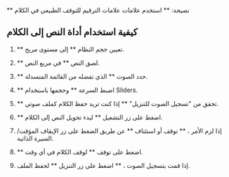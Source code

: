 ** نصيحة: ** استخدم علامات علامات الترقيم للتوقف الطبيعي في الكلام


## كيفية استخدام أداة النص إلى الكلام

1. ** تعيين حجم النظام ** إلى مستوى مريح.

2. ** لصق النص ** في مربع النص.

3. ** حدد الصوت ** الذي تفضله من القائمة المنسدلة.

4. ** اضبط السرعة ** وحجمها باستخدام Sliders.

5. ** تحقق من "تسجيل الصوت للتنزيل" ** إذا كنت تريد حفظ الكلام كملف صوتي.

6. ** اضغط على زر التشغيل ** لبدء تحويل النص إلى الكلام.

7. إذا لزم الأمر ، ** توقف أو استئناف ** عن طريق الضغط على زر الإيقاف المؤقت/السيرة الذاتية.

8. ** اضغط على توقف ** لوقف الكلام في أي وقت.

9. إذا قمت بتسجيل الصوت ، ** اضغط على زر التنزيل ** لحفظ الملف.